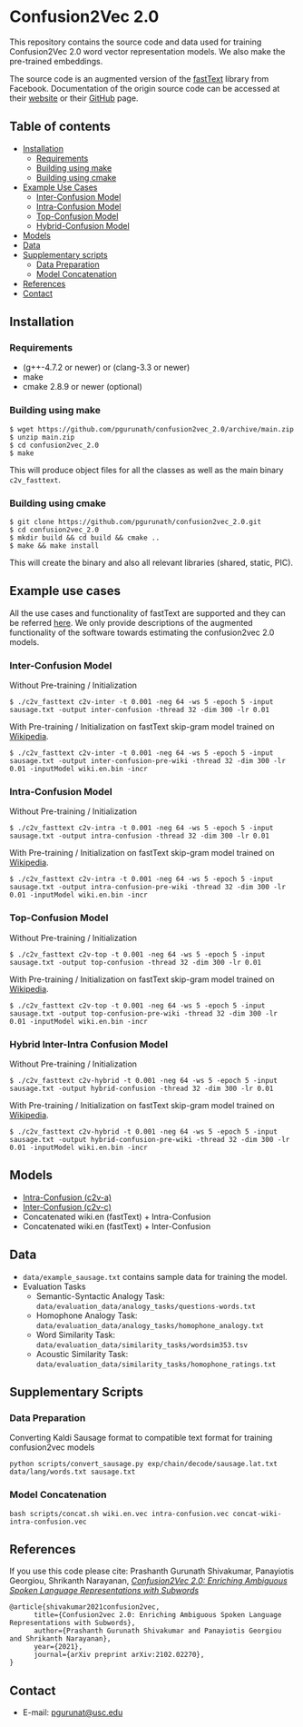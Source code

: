 # Confusion2Vec 2.0
This repository contains the source code and data used for training Confusion2Vec 2.0 word vector representation models. We also make the pre-trained embeddings.

The source code is an augmented version of the [fastText](https://fasttext.cc/) library from Facebook. Documentation of the origin source code can be accessed at their [website](https://fasttext.cc) or their [GitHub](https://github.com/facebookresearch/fastText) page.

## Table of contents

* [Installation](#installation)
   * [Requirements](#requirements)
   * [Building using make](#building-using-make)
   * [Building using cmake](#building-using-cmake)
* [Example Use Cases](#example-use-cases)
   * [Inter-Confusion Model](#inter-confusion-model)
   * [Intra-Confusion Model](#intra-confusion-model)
   * [Top-Confusion Model](#top-confusion-model)
   * [Hybrid-Confusion Model](#hybrid-confusion-model)
* [Models](#models)
* [Data](#data)
* [Supplementary scripts](#supplementary-scripts)
   * [Data Preparation](#data-preperation)
   * [Model Concatenation](#model-concatenation)
* [References](#references)
* [Contact](#contact)

## Installation
### Requirements
 
* (g++-4.7.2 or newer) or (clang-3.3 or newer)
* make
* cmake 2.8.9 or newer (optional)

### Building using make

```
$ wget https://github.com/pgurunath/confusion2vec_2.0/archive/main.zip
$ unzip main.zip
$ cd confusion2vec_2.0
$ make
```

This will produce object files for all the classes as well as the main binary `c2v_fasttext`.

### Building using cmake

```
$ git clone https://github.com/pgurunath/confusion2vec_2.0.git
$ cd confusion2vec_2.0
$ mkdir build && cd build && cmake ..
$ make && make install
```

This will create the binary and also all relevant libraries (shared, static, PIC).

## Example use cases
All the use cases and functionality of fastText are supported and they can be referred [here](https://github.com/facebookresearch/fastText). We only provide descriptions of the augmented functionality of the software towards estimating the confusion2vec 2.0 models.

### Inter-Confusion Model
Without Pre-training / Initialization
```
$ ./c2v_fasttext c2v-inter -t 0.001 -neg 64 -ws 5 -epoch 5 -input sausage.txt -output inter-confusion -thread 32 -dim 300 -lr 0.01
```

With Pre-training / Initialization on fastText skip-gram model trained on [Wikipedia](https://fasttext.cc/docs/en/pretrained-vectors.html).
```
$ ./c2v_fasttext c2v-inter -t 0.001 -neg 64 -ws 5 -epoch 5 -input sausage.txt -output inter-confusion-pre-wiki -thread 32 -dim 300 -lr 0.01 -inputModel wiki.en.bin -incr
```

### Intra-Confusion Model
Without Pre-training / Initialization
```
$ ./c2v_fasttext c2v-intra -t 0.001 -neg 64 -ws 5 -epoch 5 -input sausage.txt -output intra-confusion -thread 32 -dim 300 -lr 0.01
```

With Pre-training / Initialization on fastText skip-gram model trained on [Wikipedia](https://fasttext.cc/docs/en/pretrained-vectors.html).
```
$ ./c2v_fasttext c2v-intra -t 0.001 -neg 64 -ws 5 -epoch 5 -input sausage.txt -output intra-confusion-pre-wiki -thread 32 -dim 300 -lr 0.01 -inputModel wiki.en.bin -incr
```

### Top-Confusion Model
Without Pre-training / Initialization
```
$ ./c2v_fasttext c2v-top -t 0.001 -neg 64 -ws 5 -epoch 5 -input sausage.txt -output top-confusion -thread 32 -dim 300 -lr 0.01
```

With Pre-training / Initialization on fastText skip-gram model trained on [Wikipedia](https://fasttext.cc/docs/en/pretrained-vectors.html).
```
$ ./c2v_fasttext c2v-top -t 0.001 -neg 64 -ws 5 -epoch 5 -input sausage.txt -output top-confusion-pre-wiki -thread 32 -dim 300 -lr 0.01 -inputModel wiki.en.bin -incr
```

### Hybrid Inter-Intra Confusion Model 
Without Pre-training / Initialization
```
$ ./c2v_fasttext c2v-hybrid -t 0.001 -neg 64 -ws 5 -epoch 5 -input sausage.txt -output hybrid-confusion -thread 32 -dim 300 -lr 0.01
```

With Pre-training / Initialization on fastText skip-gram model trained on [Wikipedia](https://fasttext.cc/docs/en/pretrained-vectors.html).
```
$ ./c2v_fasttext c2v-hybrid -t 0.001 -neg 64 -ws 5 -epoch 5 -input sausage.txt -output hybrid-confusion-pre-wiki -thread 32 -dim 300 -lr 0.01 -inputModel wiki.en.bin -incr
```

## Models
* [Intra-Confusion (c2v-a)](https://drive.google.com/file/d/1Y1WZ14SZ3ErHNwg8yc2P_Vuxk4j9awzW/view?usp=sharing)
* [Inter-Confusion (c2v-c)](https://drive.google.com/file/d/1kiVrZMa3UGBxHLq7GCkvtXMaTe-MXJBq/view?usp=sharing)
* Concatenated wiki.en (fastText) + Intra-Confusion
* Concatenated wiki.en (fastText) + Inter-Confusion

## Data
* `data/example_sausage.txt` contains sample data for training the model.
* Evaluation Tasks
   * Semantic-Syntactic Analogy Task: `data/evaluation_data/analogy_tasks/questions-words.txt`
   * Homophone Analogy Task: `data/evaluation_data/analogy_tasks/homophone_analogy.txt`
   * Word Similarity Task: `data/evaluation_data/similarity_tasks/wordsim353.tsv`
   * Acoustic Similarity Task: `data/evaluation_data/similarity_tasks/homophone_ratings.txt`

## Supplementary Scripts
### Data Preparation
Converting Kaldi Sausage format to compatible text format for training confusion2vec models
```
python scripts/convert_sausage.py exp/chain/decode/sausage.lat.txt data/lang/words.txt sausage.txt
```

### Model Concatenation
```
bash scripts/concat.sh wiki.en.vec intra-confusion.vec concat-wiki-intra-confusion.vec
```

## References
If you use this code please cite:
Prashanth Gurunath Shivakumar, Panayiotis Georgiou, Shrikanth Narayanan, [*Confusion2Vec 2.0: Enriching Ambiguous Spoken Language Representations with Subwords*](https://arxiv.org/abs/2102.02270)
```
@article{shivakumar2021confusion2vec,
      title={Confusion2vec 2.0: Enriching Ambiguous Spoken Language Representations with Subwords}, 
      author={Prashanth Gurunath Shivakumar and Panayiotis Georgiou and Shrikanth Narayanan},
      year={2021},
      journal={arXiv preprint arXiv:2102.02270},
}
```
## Contact
* E-mail: [pgurunat@usc.edu](mailto:pgurunat@usc.edu)
